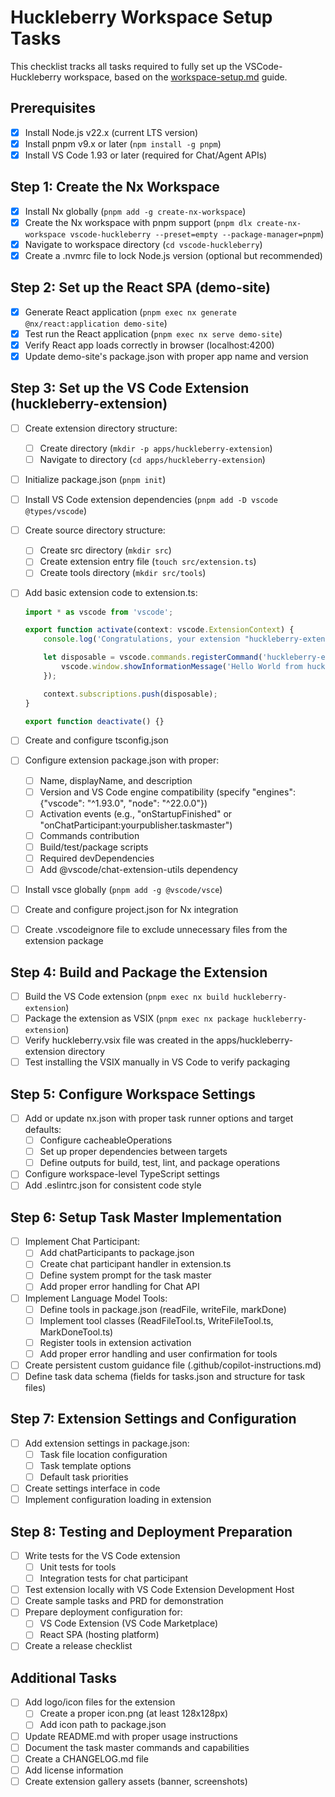 # Huckleberry Workspace Setup Tasks

This checklist tracks all tasks required to fully set up the VSCode-Huckleberry workspace, based on the [workspace-setup.md](./workspace-setup.md) guide.

## Prerequisites

- [x] Install Node.js v22.x (current LTS version)
- [x] Install pnpm v9.x or later (`npm install -g pnpm`)
- [x] Install VS Code 1.93 or later (required for Chat/Agent APIs)

## Step 1: Create the Nx Workspace

- [x] Install Nx globally (`pnpm add -g create-nx-workspace`)
- [x] Create the Nx workspace with pnpm support (`pnpm dlx create-nx-workspace vscode-huckleberry --preset=empty --package-manager=pnpm`)
- [x] Navigate to workspace directory (`cd vscode-huckleberry`)
- [x] Create a .nvmrc file to lock Node.js version (optional but recommended)

## Step 2: Set up the React SPA (demo-site)

- [x] Generate React application (`pnpm exec nx generate @nx/react:application demo-site`)
- [x] Test run the React application (`pnpm exec nx serve demo-site`)
- [x] Verify React app loads correctly in browser (localhost:4200)
- [x] Update demo-site's package.json with proper app name and version

## Step 3: Set up the VS Code Extension (huckleberry-extension)

- [ ] Create extension directory structure:
  - [ ] Create directory (`mkdir -p apps/huckleberry-extension`)
  - [ ] Navigate to directory (`cd apps/huckleberry-extension`)
- [ ] Initialize package.json (`pnpm init`)
- [ ] Install VS Code extension dependencies (`pnpm add -D vscode @types/vscode`)
- [ ] Create source directory structure:
  - [ ] Create src directory (`mkdir src`)
  - [ ] Create extension entry file (`touch src/extension.ts`)
  - [ ] Create tools directory (`mkdir src/tools`)
- [ ] Add basic extension code to extension.ts:

  ```typescript
  import * as vscode from 'vscode';
  
  export function activate(context: vscode.ExtensionContext) {
      console.log('Congratulations, your extension "huckleberry-extension" is now active!');
  
      let disposable = vscode.commands.registerCommand('huckleberry-extension.helloWorld', () => {
          vscode.window.showInformationMessage('Hello World from huckleberry-extension!');
      });
  
      context.subscriptions.push(disposable);
  }
  
  export function deactivate() {}
  ```

- [ ] Create and configure tsconfig.json
- [ ] Configure extension package.json with proper:
  - [ ] Name, displayName, and description
  - [ ] Version and VS Code engine compatibility (specify "engines": {"vscode": "^1.93.0", "node": "^22.0.0"})
  - [ ] Activation events (e.g., "onStartupFinished" or "onChatParticipant:yourpublisher.taskmaster")
  - [ ] Commands contribution
  - [ ] Build/test/package scripts
  - [ ] Required devDependencies
  - [ ] Add @vscode/chat-extension-utils dependency
- [ ] Install vsce globally (`pnpm add -g @vscode/vsce`)
- [ ] Create and configure project.json for Nx integration
- [ ] Create .vscodeignore file to exclude unnecessary files from the extension package

## Step 4: Build and Package the Extension

- [ ] Build the VS Code extension (`pnpm exec nx build huckleberry-extension`)
- [ ] Package the extension as VSIX (`pnpm exec nx package huckleberry-extension`)
- [ ] Verify huckleberry.vsix file was created in the apps/huckleberry-extension directory
- [ ] Test installing the VSIX manually in VS Code to verify packaging

## Step 5: Configure Workspace Settings

- [ ] Add or update nx.json with proper task runner options and target defaults:
  - [ ] Configure cacheableOperations
  - [ ] Set up proper dependencies between targets
  - [ ] Define outputs for build, test, lint, and package operations
- [ ] Configure workspace-level TypeScript settings
- [ ] Add .eslintrc.json for consistent code style

## Step 6: Setup Task Master Implementation

- [ ] Implement Chat Participant:
  - [ ] Add chatParticipants to package.json
  - [ ] Create chat participant handler in extension.ts
  - [ ] Define system prompt for the task master
  - [ ] Add proper error handling for Chat API
- [ ] Implement Language Model Tools:
  - [ ] Define tools in package.json (readFile, writeFile, markDone)
  - [ ] Implement tool classes (ReadFileTool.ts, WriteFileTool.ts, MarkDoneTool.ts)
  - [ ] Register tools in extension activation
  - [ ] Add proper error handling and user confirmation for tools
- [ ] Create persistent custom guidance file (.github/copilot-instructions.md)
- [ ] Define task data schema (fields for tasks.json and structure for task files)

## Step 7: Extension Settings and Configuration

- [ ] Add extension settings in package.json:
  - [ ] Task file location configuration
  - [ ] Task template options
  - [ ] Default task priorities
- [ ] Create settings interface in code
- [ ] Implement configuration loading in extension

## Step 8: Testing and Deployment Preparation

- [ ] Write tests for the VS Code extension
  - [ ] Unit tests for tools
  - [ ] Integration tests for chat participant
- [ ] Test extension locally with VS Code Extension Development Host
- [ ] Create sample tasks and PRD for demonstration
- [ ] Prepare deployment configuration for:
  - [ ] VS Code Extension (VS Code Marketplace)
  - [ ] React SPA (hosting platform)
- [ ] Create a release checklist

## Additional Tasks

- [ ] Add logo/icon files for the extension
  - [ ] Create a proper icon.png (at least 128x128px)
  - [ ] Add icon path to package.json
- [ ] Update README.md with proper usage instructions
- [ ] Document the task master commands and capabilities
- [ ] Create a CHANGELOG.md file
- [ ] Add license information
- [ ] Create extension gallery assets (banner, screenshots)
